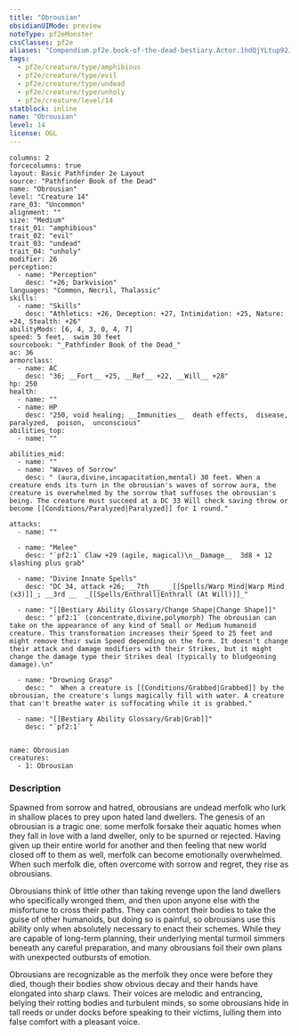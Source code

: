 ```yaml
---
title: "Obrousian"
obsidianUIMode: preview
noteType: pf2eMonster
cssClasses: pf2e
aliases: "Compendium.pf2e.book-of-the-dead-bestiary.Actor.1hdQjYLtup92Jlls" 
tags:
  - pf2e/creature/type/amphibious
  - pf2e/creature/type/evil
  - pf2e/creature/type/undead
  - pf2e/creature/type/unholy
  - pf2e/creature/level/14
statblock: inline
name: "Obrousian"
level: 14
license: OGL
---
```


```statblock
columns: 2
forcecolumns: true
layout: Basic Pathfinder 2e Layout
source: "Pathfinder Book of the Dead"
name: "Obrousian"
level: "Creature 14"
rare_03: "Uncommon"
alignment: ""
size: "Medium"
trait_01: "amphibious"
trait_02: "evil"
trait_03: "undead"
trait_04: "unholy"
modifier: 26
perception:
  - name: "Perception"
    desc: "+26; Darkvision"
languages: "Common, Necril, Thalassic"
skills:
  - name: "Skills"
    desc: "Athletics: +26, Deception: +27, Intimidation: +25, Nature: +24, Stealth: +26"
abilityMods: [6, 4, 3, 0, 4, 7]
speed: 5 feet,  swim 30 feet
sourcebook: "_Pathfinder Book of the Dead_"
ac: 36
armorclass:
  - name: AC
    desc: "36; __Fort__ +25, __Ref__ +22, __Will__ +28"
hp: 250
health:
  - name: ""
  - name: HP
    desc: "250, void healing; __Immunities__  death effects,  disease,  paralyzed,  poison,  unconscious"
abilities_top:
  - name: ""

abilities_mid:
  - name: ""
  - name: "Waves of Sorrow"
    desc: " (aura,divine,incapacitation,mental) 30 feet. When a creature ends its turn in the obrousian's waves of sorrow aura, the creature is overwhelmed by the sorrow that suffuses the obrousian's being. The creature must succeed at a DC 33 Will check saving throw or become [[Conditions/Paralyzed|Paralyzed]] for 1 round."

attacks:
  - name: ""

  - name: "Melee"
    desc: "`pf2:1` Claw +29 (agile, magical)\n__Damage__  3d8 + 12 slashing plus grab"

  - name: "Divine Innate Spells"
    desc: "DC 34, attack +26; __7th __  _[[Spells/Warp Mind|Warp Mind (x3)]]_; __3rd __  _[[Spells/Enthrall|Enthrall (At Will)]]_"

  - name: "[[Bestiary Ability Glossary/Change Shape|Change Shape]]"
    desc: "`pf2:1` (concentrate,divine,polymorph) The obrousian can take on the appearance of any kind of Small or Medium humanoid creature. This transformation increases their Speed to 25 feet and might remove their swim Speed depending on the form. It doesn't change their attack and damage modifiers with their Strikes, but it might change the damage type their Strikes deal (typically to bludgeoning damage).\n"

  - name: "Drowning Grasp"
    desc: "  When a creature is [[Conditions/Grabbed|Grabbed]] by the obrousian, the creature's lungs magically fill with water. A creature that can't breathe water is suffocating while it is grabbed."

  - name: "[[Bestiary Ability Glossary/Grab|Grab]]"
    desc: "`pf2:1`  "
 
```

```encounter-table
name: Obrousian
creatures:
  - 1: Obrousian
```


### Description
Spawned from sorrow and hatred, obrousians are undead merfolk who lurk in shallow places to prey upon hated land dwellers. The genesis of an obrousian is a tragic one: some merfolk forsake their aquatic homes when they fall in love with a land dweller, only to be spurned or rejected. Having given up their entire world for another and then feeling that new world closed off to them as well, merfolk can become emotionally overwhelmed. When such merfolk die, often overcome with sorrow and regret, they rise as obrousians.

Obrousians think of little other than taking revenge upon the land dwellers who specifically wronged them, and then upon anyone else with the misfortune to cross their paths. They can contort their bodies to take the guise of other humanoids, but doing so is painful, so obrousians use this ability only when absolutely necessary to enact their schemes. While they are capable of long-term planning, their underlying mental turmoil simmers beneath any careful preparation, and many obrousians foil their own plans with unexpected outbursts of emotion.

Obrousians are recognizable as the merfolk they once were before they died, though their bodies show obvious decay and their hands have elongated into sharp claws. Their voices are melodic and entrancing, belying their rotting bodies and turbulent minds, so some obrousians hide in tall reeds or under docks before speaking to their victims, lulling them into false comfort with a pleasant voice.
